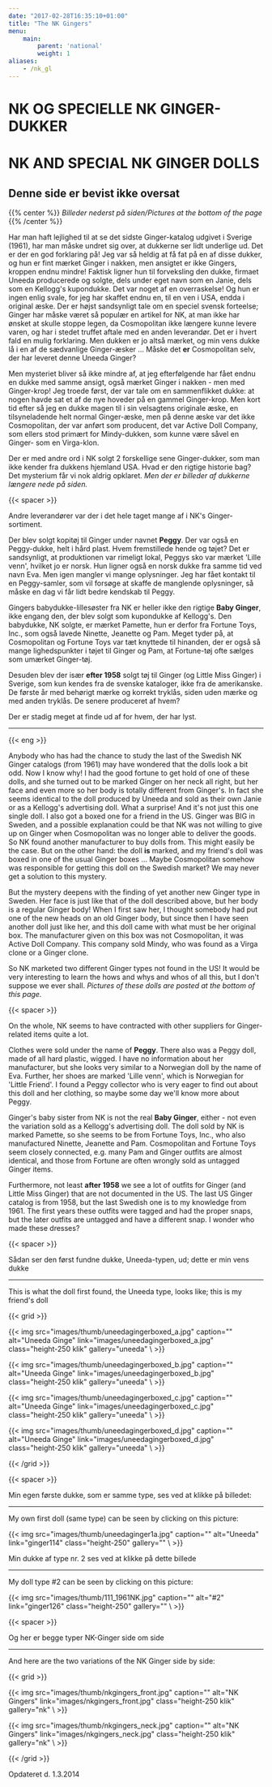 ```yaml
---
date: "2017-02-28T16:35:10+01:00"
title: "The NK Gingers"
menu:
    main:
        parent: 'national'
        weight: 1
aliases:
    - /nk_gl
---
```



# NK OG SPECIELLE NK GINGER-DUKKER
# NK AND SPECIAL NK GINGER DOLLS

## Denne side er bevist ikke oversat

{{% center %}}
*Billeder nederst på siden/Pictures at the bottom of the page*
{{% /center %}}


Har man haft lejlighed til at se det sidste Ginger-katalog udgivet i
Sverige (1961), har man måske undret sig over, at dukkerne ser lidt
underlige ud. Det er der en god forklaring på! Jeg var så heldig at få
fat på en af disse dukker, og hun er fint mærket Ginger i nakken, men
ansigtet er ikke Gingers, kroppen endnu mindre! Faktisk ligner hun til
forveksling den dukke, firmaet Uneeda producerede og solgte, dels under
eget navn som en Janie, dels som en Kellogg's kupondukke. Det var noget
af en overraskelse! Og hun er ingen enlig svale, for jeg har skaffet
endnu en, til en ven i USA, endda i original æske. Der er højst
sandsynligt tale om en speciel svensk forteelse; Ginger har måske været
så populær en artikel for NK, at man ikke har ønsket at skulle stoppe
legen, da Cosmopolitan ikke længere kunne levere varen, og har i stedet
truffet aftale med en anden leverandør. Det er i hvert fald en mulig
forklaring. Men dukken er jo altså mærket, og min vens dukke lå i en af
de sædvanlige Ginger-æsker ... Måske det **er** Cosmopolitan selv, der
har leveret denne Uneeda Ginger?

Men mysteriet bliver så ikke mindre af, at jeg efterfølgende har fået
endnu en dukke med samme ansigt, også mærket Ginger i nakken - men med
Ginger-krop! Jeg troede først, der var tale om en sammenflikket dukke:
at nogen havde sat et af de nye hoveder på en gammel Ginger-krop. Men
kort tid efter så jeg en dukke magen til i sin velsagtens originale
æske, en tilsyneladende helt normal Ginger-æske, men på denne æske var
det ikke Cosmopolitan, der var anført som producent, det var Active Doll
Company, som ellers stod primært for Mindy-dukken, som kunne være såvel
en Ginger- som en Virga-klon.

Der er med andre ord i NK solgt 2 forskellige sene Ginger-dukker, som
man ikke kender fra dukkens hjemland USA. Hvad er den rigtige historie
bag? Det mysterium får vi nok aldrig opklaret. *Men der er billeder af
dukkerne længere nede på siden.*

{{< spacer >}}

Andre leverandører var der i det hele taget mange af i NK's
Ginger-sortiment.

Der blev solgt kopitøj til Ginger under navnet **Peggy**. Der var også
en Peggy-dukke, helt i hård plast. Hvem fremstillede hende og tøjet? Det
er sandsynligt, at produktionen var rimeligt lokal, Peggys sko var
mærket 'Lille venn', hvilket jo er norsk. Hun ligner også en norsk dukke
fra samme tid ved navn Eva. Men igen mangler vi mange oplysninger. Jeg
har fået kontakt til en Peggy-samler, som vil forsøge at skaffe de
manglende oplysninger, så måske en dag vi får lidt bedre kendskab til
Peggy.

Gingers babydukke-lillesøster fra NK er heller ikke den rigtige **Baby
Ginger**, ikke engang den, der blev solgt som kupondukke af Kellogg's.
Den babydukke, NK solgte, er mærket Pamette, hun er derfor fra Fortune
Toys, Inc., som også lavede Ninette, Jeanette og Pam. Meget tyder på, at
Cosmopolitan og Fortune Toys var tæt knyttede til hinanden, der er også
så mange lighedspunkter i tøjet til Ginger og Pam, at Fortune-tøj ofte
sælges som umærket Ginger-tøj.

Desuden blev der især **efter 1958** solgt tøj til Ginger (og Little
Miss Ginger) i Sverige, som kun kendes fra de svenske kataloger, ikke
fra de amerikanske. De første år med behørigt mærke og korrekt tryklås,
siden uden mærke og med anden tryklås. De senere produceret af hvem?

Der er stadig meget at finde ud af for hvem, der har lyst.

------------------------------------------------------------------------

{{< eng >}}


Anybody who has had the chance to study the last of the Swedish NK
Ginger catalogs (from 1961) may have wondered that the dolls look a bit
odd. Now I know why! I had the good fortune to get hold of one of these
dolls, and she turned out to be marked Ginger on her neck all right, but
her face and even more so her body is totally different from Ginger's.
In fact she seems identical to the doll produced by Uneeda and sold as
their own Janie or as a Kellogg's advertising doll. What a surprise! And
it's not just this one single doll. I also got a boxed one for a friend
in the US. Ginger was BIG in Sweden, and a possible explanation could be
that NK was not willing to give up on Ginger when Cosmopolitan was no
longer able to deliver the goods. So NK found another manufacturer to
buy dolls from. This might easily be the case. But on the other hand:
the doll **is** marked, and my friend's doll was boxed in one of the
usual Ginger boxes ... Maybe Cosmopolitan somehow was responsible for
getting this doll on the Swedish market? We may never get a solution to
this mystery.

But the mystery deepens with the finding of yet another new Ginger type
in Sweden. Her face is just like that of the doll described above, but
her body is a regular Ginger body! When I first saw her, I thought
somebody had put one of the new heads on an old Ginger body, but since
then I have seen another doll just like her, and this doll came with
what must be her original box. The manufacturer given on this box was
not Cosmopolitan, it was Active Doll Company. This company sold Mindy,
who was found as a Virga clone or a Ginger clone.

So NK marketed two different Ginger types not found in the US! It would
be very interesting to learn the hows and whys and whos of all this, but
I don't suppose we ever shall. *Pictures of these dolls are posted at
the bottom of this page.*

{{< spacer >}}

On the whole, NK seems to have contracted with other suppliers for
Ginger-related items quite a lot.

Clothes were sold under the name of **Peggy**. There also was a Peggy
doll, made of all hard plastic, wigged. I have no information about her
manufacturer, but she looks very similar to a Norwegian doll by the name
of Eva. Further, her shoes are marked 'Lille venn', which is Norwegian
for 'Little Friend'. I found a Peggy collector who is very eager to find
out about this doll and her clothing, so maybe some day we'll know more
about Peggy.

Ginger's baby sister from NK is not the real **Baby Ginger**, either -
not even the variation sold as a Kellogg's advertising doll. The doll
sold by NK is marked Pamette, so she seems to be from Fortune Toys,
Inc., who also manufactured Ninette, Jeanette and Pam. Cosmopolitan and
Fortune Toys seem closely connected, e.g. many Pam and Ginger outfits
are almost identical, and those from Fortune are often wrongly sold as
untagged Ginger items.

Furthermore, not least **after 1958** we see a lot of outfits for Ginger
(and Little Miss Ginger) that are not documented in the US. The last US
Ginger catalog is from 1958, but the last Swedish one is to my knowledge
from 1961. The first years these outfits were tagged and had the proper
snaps, but the later outfits are untagged and have a different snap. I
wonder who made these dresses?

{{< spacer >}}

Sådan ser den først fundne dukke, Uneeda-typen, ud; dette er min vens
dukke

------------------------------------------------------------------------

This is what the doll first found, the Uneeda type, looks like; this is
my friend's doll


{{< grid >}}



{{< img src="images/thumb/uneedagingerboxed_a.jpg" 
    caption="" 
    alt="Uneeda Ginge" 
    link="images/uneedagingerboxed_a.jpg" 
    class="height-250 klik" 
    gallery="uneeda"
\ >}}





{{< img src="images/thumb/uneedagingerboxed_b.jpg" 
    caption="" 
    alt="Uneeda Ginge" 
    link="images/uneedagingerboxed_b.jpg" 
    class="height-250 klik" 
    gallery="uneeda"
\ >}}





{{< img src="images/thumb/uneedagingerboxed_c.jpg" 
    caption="" 
    alt="Uneeda Ginge" 
    link="images/uneedagingerboxed_c.jpg" 
    class="height-250 klik" 
    gallery="uneeda"
\ >}}





{{< img src="images/thumb/uneedagingerboxed_d.jpg" 
    caption="" 
    alt="Uneeda Ginge" 
    link="images/uneedagingerboxed_d.jpg" 
    class="height-250 klik" 
    gallery="uneeda"
\ >}}



{{< /grid >}}


{{< spacer >}}

Min egen første dukke, som er samme type, ses ved at klikke på
billedet:

---

My own first doll (same type) can be seen by clicking on this
picture:



{{< img src="images/thumb/uneedaginger1a.jpg" 
    caption="" 
    alt="Uneeda" 
    link="ginger114" 
    class="height-250" 
    gallery=""
\ >}}



Min dukke af type nr. 2 ses ved at klikke på dette billede

---

My doll type #2 can be seen by clicking on this picture:



{{< img src="images/thumb/111_1961NK.jpg" 
    caption="" 
    alt="#2" 
    link="ginger126" 
    class="height-250" 
    gallery=""
\ >}}


{{< spacer >}}

Og her er begge typer NK-Ginger side om side

---

And here are the two variations of the NK Ginger side by side:



{{< grid >}}



{{< img src="images/thumb/nkgingers_front.jpg" 
    caption="" 
    alt="NK Gingers" 
    link="images/nkgingers_front.jpg" 
    class="height-250 klik" 
    gallery="nk"
\ >}}





{{< img src="images/thumb/nkgingers_neck.jpg" 
    caption="" 
    alt="NK Gingers" 
    link="images/nkgingers_neck.jpg" 
    class="height-250 klik" 
    gallery="nk"
\ >}}



{{< /grid >}}


Opdateret d. 1.3.2014
